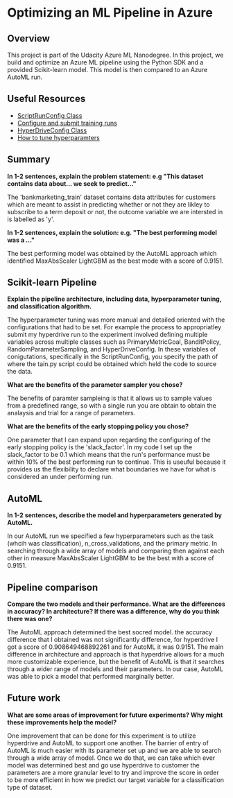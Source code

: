 # Optimizing an ML Pipeline in Azure

## Overview
This project is part of the Udacity Azure ML Nanodegree.
In this project, we build and optimize an Azure ML pipeline using the Python SDK and a provided Scikit-learn model.
This model is then compared to an Azure AutoML run.

## Useful Resources
- [ScriptRunConfig Class](https://docs.microsoft.com/en-us/python/api/azureml-core/azureml.core.scriptrunconfig?view=azure-ml-py)
- [Configure and submit training runs](https://docs.microsoft.com/en-us/azure/machine-learning/how-to-set-up-training-targets)
- [HyperDriveConfig Class](https://docs.microsoft.com/en-us/python/api/azureml-train-core/azureml.train.hyperdrive.hyperdriveconfig?view=azure-ml-py)
- [How to tune hyperparamters](https://docs.microsoft.com/en-us/azure/machine-learning/how-to-tune-hyperparameters)


## Summary
**In 1-2 sentences, explain the problem statement: e.g "This dataset contains data about... we seek to predict..."**

The 'bankmarketing_train' dataset contains data attributes for customers which are meant to assist in predicting whether or not they are likley to subscribe to a term deposit or not, the outcome variable we are intersted in is labelled as 'y'.

**In 1-2 sentences, explain the solution: e.g. "The best performing model was a ..."**

The best performing model was obtained by the AutoML approach which identified MaxAbsScaler LightGBM as the best mode with a score of 0.9151.

## Scikit-learn Pipeline
**Explain the pipeline architecture, including data, hyperparameter tuning, and classification algorithm.**

The hyperparameter tuning was more manual and detailed oriented with the configurations that had to be set. For example the process to appropriatley submit my hyperdrive run to the experiment involved defining multiple variables across multiple classes such as PrimaryMetricGoal, BanditPolicy, RandomParameterSampling, and HyperDriveConfig. In these variables of conigutations, specifically in the ScriptRunConfig, you specify the path of where the tain.py script could be obtained which held the code to source the data.

**What are the benefits of the parameter sampler you chose?**

The benefits of paramter sampleing is that it allows us to sample values from a predefined range, so with a single run you are obtain to obtain the analaysis and trial for a range of parameters.


**What are the benefits of the early stopping policy you chose?**

One parameter that I can expand upon regarding the configuring of the early stopping policy is the 'slack_factor'. In my code I set up the slack_factor to be 0.1 which means that the run's performance must be within 10% of the best performing run to continue. This is useuful because it provides us the flexibility to declare what boundaries we have for what is considered an under performing run.

## AutoML
**In 1-2 sentences, describe the model and hyperparameters generated by AutoML.**

In our AutoML run we specified a few hyperparameters such as the task (whcih was classification), n_cross_validations, and the primary metric. In searching through a wide array of models and comparing then against each other in measure MaxAbsScaler LightGBM to be the best with a score of 0.9151.


## Pipeline comparison
**Compare the two models and their performance. What are the differences in accuracy? In architecture? If there was a difference, why do you think there was one?**

The AutoML approach determined the best socred model. the accuracy difference that I obtained was not significantly difference, for hyperdrive I got a score of 0.908649468892261 and for AutoML it was 0.9151. The main difference in architecture and approach is that hyperdrive allows for a much more customizable experience, but the benefit of AutoML is that it searches through a wider range of models and their parameters. In our case, AutoML was able to pick a model that performed marginally better.


## Future work
**What are some areas of improvement for future experiments? Why might these improvements help the model?**

One improvement that can be done for this experiment is to utilize hyperdrive and AutoML to support one another. The barrier of entry of AutoML is much easier with its parameter set up and we are able to search through a wide array of model. Once we do that, we can take which ever model was determined best and go use hyperdrive to customer the parameters are a more granular level to try and improve the score in order to be more efficient in how we predict our target variable for a classification type of dataset.


